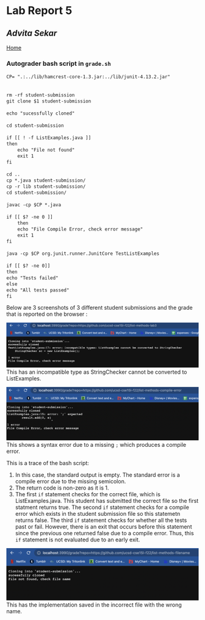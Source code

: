 # Lab Report 5
## *Advita Sekar*

[Home](indes.html)

### Autograder bash script in `grade.sh` <br />

```
CP= ".:../lib/hamcrest-core-1.3.jar:../lib/junit-4.13.2.jar"


rm -rf student-submission
git clone $1 student-submission

echo "sucessfully cloned"

cd student-submission

if [[ ! -f ListExamples.java ]]
then
    echo "File not found"
    exit 1
fi

cd ..
cp *.java student-submission/
cp -r lib student-submission/
cd student-submission/

javac -cp $CP *.java

if [[ $? -ne 0 ]]
    then
    echo "File Compile Error, check error message"
    exit 1
fi

java -cp $CP org.junit.runner.JunitCore TestListExamples

if [[ $? -ne 0]]
then 
echo "Tests failed"
else
echo "All tests passed"
fi 

``` 

Below are 3 screenshots of 3 different student submissions and the grade that is reported on the browser : <br />

![Image](lab5ss1.png) <br />
This has an incompatible type as StringChecker cannot be converted to ListExamples. <br />

![Image](lab5ss2.png) <br />
This shows a syntax error due to a missing `;` which produces a compile error. <br />

This is a trace of the bash script: <br />
1. In this case, the standard output is empty. The standard error is a compile error due to the missing semicolon. <br />
2. The return code is non-zero as it is 1. <br />
3. The first `if` statement checks for the correct file, which is ListExamples.java. This student has submitted the correct file so the first statment returns true. The second `if` statement checks for a compile error which exists in the student submission file so this statemetn returns false. The third `if` statement checks for whether all the tests past or fail. However, there is an exit that occurs before this statement since the previous one returned false due to a compile error. Thus, this `if` statement is not evaluated due to an early exit.<br />

![Image](lab5ss3.png) <br />
This has the implementation saved in the incorrect file with the wrong name. <br />




